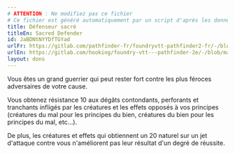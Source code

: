 ```yaml
---
# ATTENTION : Ne modifiez pas ce fichier
# Ce fichier est généré automatiquement par un script d'après les données du module Foundry VTT officiel et de sa traduction
title: Défenseur sacré
titleEn: Sacred Defender
id: JaBDNtNYYDfTGYad
urlFr: https://gitlab.com/pathfinder-fr/foundryvtt-pathfinder2-fr/-/blob/master/data/feats/JaBDNtNYYDfTGYad.htm
urlEn: https://gitlab.com/hooking/foundry-vtt---pathfinder-2e/-/blob/master/packs/data/feats.db/sacred-defender.json
layout: dons
---
```

Vous êtes un grand guerrier qui peut rester fort contre les plus féroces adversaires de votre cause.

Vous obtenez résistance 10 aux dégâts contondants, perforants et tranchants infligés par les créatures et les effets opposés à vos principes (créatures du mal pour les principes du bien, créatures du bien pour les principes du mal, etc...).

De plus, les créatures et effets qui obtiennent un 20 naturel sur un jet d'attaque contre vous n'améliorent pas leur résultat d'un degré de réussite.
